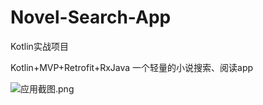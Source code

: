 # Novel-Search-App
Kotlin实战项目<p> Kotlin+MVP+Retrofit+RxJava
  一个轻量的小说搜索、阅读app<p>
![应用截图.png](https://upload-images.jianshu.io/upload_images/3828835-cb08a8033b521cfc.png?imageMogr2/auto-orient/strip%7CimageView2/2/w/1240)

